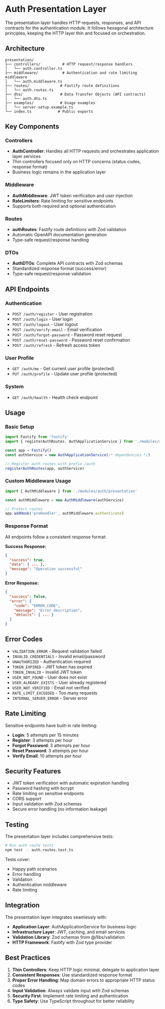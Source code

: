 # Auth Presentation Layer

The presentation layer handles HTTP requests, responses, and API contracts for the authentication module. It follows hexagonal architecture principles, keeping the HTTP layer thin and focused on orchestration.

## Architecture

```
presentation/
├── controllers/          # HTTP request/response handlers
│   └── auth.controller.ts
├── middleware/           # Authentication and rate limiting middleware
│   └── auth.middleware.ts
├── routes/              # Fastify route definitions
│   └── auth.routes.ts
├── dto/                 # Data Transfer Objects (API contracts)
│   └── auth.dto.ts
├── examples/            # Usage examples
│   └── server-setup.example.ts
└── index.ts            # Public exports
```

## Key Components

### Controllers
- **AuthController**: Handles all HTTP requests and orchestrates application layer services
- Thin controllers focused only on HTTP concerns (status codes, response format)
- Business logic remains in the application layer

### Middleware
- **AuthMiddleware**: JWT token verification and user injection
- **RateLimiters**: Rate limiting for sensitive endpoints
- Supports both required and optional authentication

### Routes
- **authRoutes**: Fastify route definitions with Zod validation
- Automatic OpenAPI documentation generation
- Type-safe request/response handling

### DTOs
- **AuthDTOs**: Complete API contracts with Zod schemas
- Standardized response format (success/error)
- Type-safe request/response validation

## API Endpoints

### Authentication
- `POST /auth/register` - User registration
- `POST /auth/login` - User login
- `POST /auth/logout` - User logout
- `POST /auth/verify-email` - Email verification
- `POST /auth/forgot-password` - Password reset request
- `POST /auth/reset-password` - Password reset confirmation
- `POST /auth/refresh` - Refresh access token

### User Profile
- `GET /auth/me` - Get current user profile (protected)
- `PUT /auth/profile` - Update user profile (protected)

### System
- `GET /auth/health` - Health check endpoint

## Usage

### Basic Setup

```typescript
import Fastify from 'fastify'
import { registerAuthRoutes, AuthApplicationService } from './modules/auth'

const app = Fastify()
const authService = new AuthApplicationService(/* dependencies */)

// Register auth routes with prefix /auth
registerAuthRoutes(app, authService)
```

### Custom Middleware Usage

```typescript
import { AuthMiddleware } from './modules/auth/presentation'

const authMiddleware = new AuthMiddleware(authService)

// Protect routes
app.addHook('preHandler', authMiddleware.authenticate)
```

### Response Format

All endpoints follow a consistent response format:

**Success Response:**
```json
{
  "success": true,
  "data": { ... },
  "message": "Operation successful"
}
```

**Error Response:**
```json
{
  "success": false,
  "error": {
    "code": "ERROR_CODE",
    "message": "Error description",
    "details": { ... }
  }
}
```

## Error Codes

- `VALIDATION_ERROR` - Request validation failed
- `INVALID_CREDENTIALS` - Invalid email/password
- `UNAUTHORIZED` - Authentication required
- `TOKEN_EXPIRED` - JWT token has expired
- `TOKEN_INVALID` - Invalid JWT token
- `USER_NOT_FOUND` - User does not exist
- `USER_ALREADY_EXISTS` - User already registered
- `USER_NOT_VERIFIED` - Email not verified
- `RATE_LIMIT_EXCEEDED` - Too many requests
- `INTERNAL_SERVER_ERROR` - Server error

## Rate Limiting

Sensitive endpoints have built-in rate limiting:

- **Login**: 5 attempts per 15 minutes
- **Register**: 3 attempts per hour
- **Forgot Password**: 3 attempts per hour
- **Reset Password**: 3 attempts per hour
- **Verify Email**: 10 attempts per hour

## Security Features

- JWT token verification with automatic expiration handling
- Password hashing with bcrypt
- Rate limiting on sensitive endpoints
- CORS support
- Input validation with Zod schemas
- Secure error handling (no information leakage)

## Testing

The presentation layer includes comprehensive tests:

```bash
# Run auth route tests
npm test -- auth.routes.test.ts
```

Tests cover:
- Happy path scenarios
- Error handling
- Validation
- Authentication middleware
- Rate limiting

## Integration

The presentation layer integrates seamlessly with:

- **Application Layer**: AuthApplicationService for business logic
- **Infrastructure Layer**: JWT, caching, and email services
- **Validation Library**: Zod schemas from @/libs/validation
- **HTTP Framework**: Fastify with Zod type provider

## Best Practices

1. **Thin Controllers**: Keep HTTP logic minimal, delegate to application layer
2. **Consistent Responses**: Use standardized response format
3. **Proper Error Handling**: Map domain errors to appropriate HTTP status codes
4. **Input Validation**: Always validate input with Zod schemas
5. **Security First**: Implement rate limiting and authentication
6. **Type Safety**: Use TypeScript throughout for better reliability